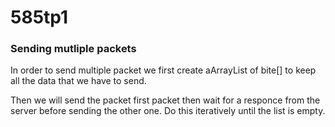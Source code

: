 # 585tp1

### Sending mutliple packets

In order to send multiple packet we first create aArrayList of bite[] to keep all the data that we have to send.

Then we will send the packet first packet then wait for a responce from the server before sending the other one. Do this iteratively until the list is empty.

